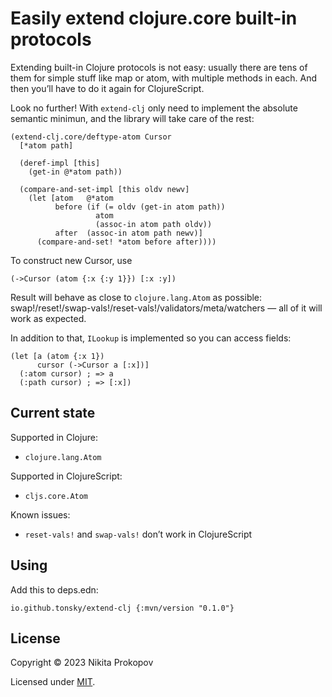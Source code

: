# Easily extend clojure.core built-in protocols

Extending built-in Clojure protocols is not easy: usually there are tens of them for simple stuff like map or atom, with multiple methods in each. And then you’ll have to do it again for ClojureScript.

Look no further! With `extend-clj` only need to implement the absolute semantic minimun, and the library will take care of the rest:

```
(extend-clj.core/deftype-atom Cursor
  [*atom path]

  (deref-impl [this]
    (get-in @*atom path))

  (compare-and-set-impl [this oldv newv]
    (let [atom   @*atom
          before (if (= oldv (get-in atom path))
                   atom
                   (assoc-in atom path oldv))
          after  (assoc-in atom path newv)]
      (compare-and-set! *atom before after))))
```

To construct new Cursor, use

```
(->Cursor (atom {:x {:y 1}}) [:x :y])
```

Result will behave as close to `clojure.lang.Atom` as possible: swap!/reset!/swap-vals!/reset-vals!/validators/meta/watchers — all of it will work as expected.

In addition to that, `ILookup` is implemented so you can access fields:

```
(let [a (atom {:x 1})
      cursor (->Cursor a [:x])]
  (:atom cursor) ; => a
  (:path cursor) ; => [:x])
```

## Current state

Supported in Clojure:

- `clojure.lang.Atom`

Supported in ClojureScript:

- `cljs.core.Atom`

Known issues:

- `reset-vals!` and `swap-vals!` don’t work in ClojureScript

## Using

Add this to deps.edn:

```
io.github.tonsky/extend-clj {:mvn/version "0.1.0"}
```

## License

Copyright © 2023 Nikita Prokopov

Licensed under [MIT](LICENSE).
